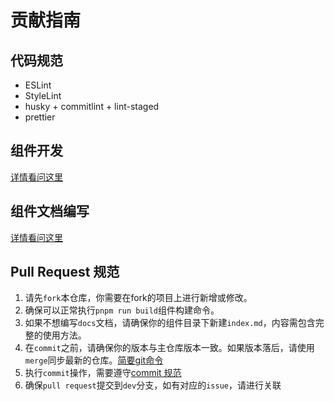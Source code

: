 # 贡献指南

## 代码规范

- ESLint
- StyleLint
- husky + commitlint + lint-staged
- prettier

## 组件开发

[详情看问这里](./comp-develop.md)

## 组件文档编写

[详情看问这里](./comp-docs.md)

## Pull Request 规范

1. 请先`fork`本仓库，你需要在fork的项目上进行新增或修改。
2. 确保可以正常执行`pnpm run build`组件构建命令。
3. 如果不想编写`docs`文档，请确保你的组件目录下新建`index.md`，内容需包含完整的使用方法。
4. 在`commit`之前，请确保你的版本与主仓库版本一致。如果版本落后，请使用`merge`同步最新的仓库。[简要git命令](./git-command.md)
5. 执行`commit`操作，需要遵守[commit 规范](./commitlint.md)
6. 确保`pull request`提交到`dev`分支，如有对应的`issue`，请进行关联
